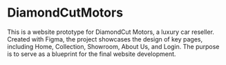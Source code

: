 # DiamondCutMotors
This is a website prototype for DiamondCut Motors, a luxury car reseller. Created with Figma, the project showcases the design of key pages, including Home, Collection, Showroom, About Us, and Login. The purpose is to serve as a blueprint for the final website development.

